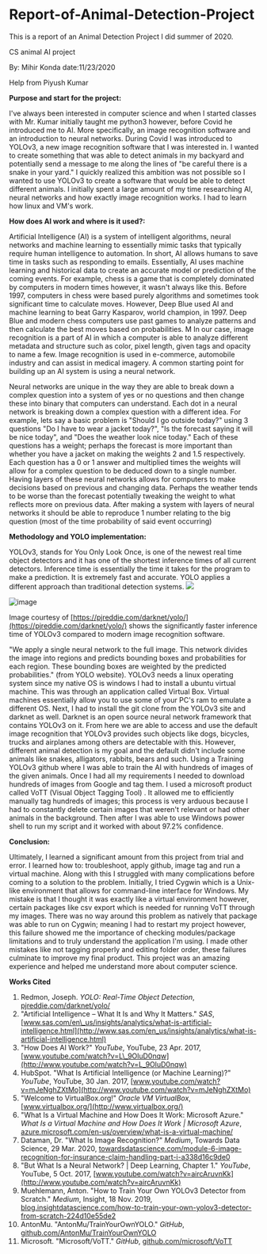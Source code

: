# Report-of-Animal-Detection-Project
This is a report of an Animal Detection Project I did summer of 2020. 

CS animal AI project

By: Mihir Konda date:11/23/2020

Help from Piyush Kumar

**Purpose and start for the project:**

I've always been interested in computer science and when I started classes with Mr. Kumar initially taught me python3 however, before Covid he introduced me to AI. More specifically, an image recognition software and an introduction to neural networks. During Covid I was introduced to YOLOv3, a new image recognition software that I was interested in. I wanted to create something that was able to detect animals in my backyard and potentially send a message to me along the lines of "be careful there is a snake in your yard." I quickly realized this ambition was not possible so I wanted to use YOLOv3 to create a software that would be able to detect different animals. I initially spent a large amount of my time researching AI, neural networks and how exactly image recognition works. I had to learn how linux and VM's work.

**How does AI work and where is it used?:**

Artificial Intelligence (AI) is a system of intelligent algorithms, neural networks and machine learning to essentially mimic tasks that typically require human intelligence to automation. In short, AI allows humans to save time in tasks such as responding to emails. Essentially, AI uses machine learning and historical data to create an accurate model or prediction of the coming events. For example, chess is a game that is completely dominated by computers in modern times however, it wasn't always like this. Before 1997, computers in chess were based purely algorithms and sometimes took significant time to calculate moves. However, Deep Blue used AI and machine learning to beat Garry Kasparov, world champion, in 1997. Deep Blue and modern chess computers use past games to analyze patterns and then calculate the best moves based on probabilities. M In our case, image recognition is a part of AI in which a computer is able to analyze different metadata and structure such as color, pixel length, given tags and opacity to name a few. Image recognition is used in e-commerce, automobile industry and can assist in medical imagery. A common starting point for building up an AI system is using a neural network.

Neural networks are unique in the way they are able to break down a complex question into a system of yes or no questions and then change these into binary that computers can understand. Each dot in a neural network is breaking down a complex question with a different idea. For example, lets say a basic problem is "Should I go outside today?" using 3 questions "Do I have to wear a jacket today?", "Is the forecast saying it will be nice today", and "Does the weather look nice today." Each of these questions has a weight; perhaps the forecast is more important than whether you have a jacket on making the weights 2 and 1.5 respectively. Each question has a 0 or 1 answer and multiplied times the weights will allow for a complex question to be deduced down to a single number. Having layers of these neural networks allows for computers to make decisions based on previous and changing data. Perhaps the weather tends to be worse than the forecast potentially tweaking the weight to what reflects more on previous data. After making a system with layers of neural networks it should be able to reproduce 1 number relating to the big question (most of the time probability of said event occurring)

**Methodology and YOLO implementation:**

YOLOv3, stands for You Only Look Once, is one of the newest real time object detectors and it has one of the shortest inference times of all current detectors. Inference time is essentially the time it takes for the program to make a prediction. It is extremely fast and accurate. YOLO applies a different approach than traditional detection systems. ![](RackMultipart20220925-1-c6zooj_html_7e797c7e3ec68b64.png)

![image](https://user-images.githubusercontent.com/84816566/192124042-4fcc6966-b955-4f67-a694-ed51c914a9b3.png)


Image courtesy of [https://pjreddie.com/darknet/yolo/](https://pjreddie.com/darknet/yolo/) shows the significantly faster inference time of YOLOv3 compared to modern image recognition software.

"We apply a single neural network to the full image. This network divides the image into regions and predicts bounding boxes and probabilities for each region. These bounding boxes are weighted by the predicted probabilities." (from YOLO website). YOLOv3 needs a linux operating system since my native OS is windows I had to install a ubuntu virtual machine. This was through an application called Virtual Box. Virtual machines essentially allow you to use some of your PC's ram to emulate a different OS. Next, I had to install the git clone from the YOLOv3 site and darknet as well. Darknet is an open source neural network framework that contains YOLOv3 on it. From here we are able to access and use the default image recognition that YOLOv3 provides such objects like dogs, bicycles, trucks and airplanes among others are detectable with this. However, different animal detection is my goal and the default didn't include some animals like snakes, alligators, rabbits, bears and such. Using a Training YOLOv3 github where I was able to train the AI with hundreds of images of the given animals. Once I had all my requirements I needed to download hundreds of images from Google and tag them. I used a microsoft product called VoTT (Visual Object Tagging Tool) . It allowed me to efficiently manually tag hundreds of images; this process is very arduous because I had to constantly delete certain images that weren't relevant or had other animals in the background. Then after I was able to use Windows power shell to run my script and it worked with about 97.2% confidence.

**Conclusion:**

Ultimately, I learned a significant amount from this project from trial and error. I learned how to: troubleshoot, apply github, image tag and run a virtual machine. Along with this I struggled with many complications before coming to a solution to the problem. Initially, I tried Cygwin which is a Unix-like environment that allows for command-line interface for Windows. My mistake is that I thought it was exactly like a virtual environment however, certain packages like csv export which is needed for running VoTT through my images. There was no way around this problem as natively that package was able to run on Cygwin; meaning I had to restart my project however, this failure showed me the importance of checking modules/package limitations and to truly understand the application I'm using. I made other mistakes like not tagging properly and editing folder order, these failures culminate to improve my final product. This project was an amazing experience and helped me understand more about computer science.

**Works Cited**

1. Redmon, Joseph. _YOLO: Real-Time Object Detection_, [pjreddie.com/darknet/yolo/](https://pjreddie.com/darknet/yolo/)
2. "Artificial Intelligence – What It Is and Why It Matters." _SAS_, [www.sas.com/en\_us/insights/analytics/what-is-artificial-intelligence.html](http://www.sas.com/en_us/insights/analytics/what-is-artificial-intelligence.html)
3. "How Does AI Work?" _YouTube_, YouTube, 23 Apr. 2017, [www.youtube.com/watch?v=L\_9OluD0nqw](http://www.youtube.com/watch?v=L_9OluD0nqw)
4. HubSpot. "What Is Artificial Intelligence (or Machine Learning)?" _YouTube_, YouTube, 30 Jan. 2017, [www.youtube.com/watch?v=mJeNghZXtMo](http://www.youtube.com/watch?v=mJeNghZXtMo)
5. "Welcome to VirtualBox.org!" _Oracle VM VirtualBox_, [www.virtualbox.org/](http://www.virtualbox.org/)
6. "What Is a Virtual Machine and How Does It Work: Microsoft Azure." _What Is a Virtual Machine and How Does It Work | Microsoft Azure_, [azure.microsoft.com/en-us/overview/what-is-a-virtual-machine/](https://azure.microsoft.com/en-us/overview/what-is-a-virtual-machine/)
7. Dataman, Dr. "What Is Image Recognition?" _Medium_, Towards Data Science, 29 Mar. 2020, [towardsdatascience.com/module-6-image-recognition-for-insurance-claim-handling-part-i-a338d16c9de0](https://towardsdatascience.com/module-6-image-recognition-for-insurance-claim-handling-part-i-a338d16c9de0)
8. "But What Is a Neural Network? | Deep Learning, Chapter 1." _YouTube_, YouTube, 5 Oct. 2017, [www.youtube.com/watch?v=aircAruvnKk](http://www.youtube.com/watch?v=aircAruvnKk)
9. Muehlemann, Anton. "How to Train Your Own YOLOv3 Detector from Scratch." _Medium_, Insight, 18 Nov. 2019, [blog.insightdatascience.com/how-to-train-your-own-yolov3-detector-from-scratch-224d10e55de2](https://blog.insightdatascience.com/how-to-train-your-own-yolov3-detector-from-scratch-224d10e55de2)
10. AntonMu. "AntonMu/TrainYourOwnYOLO." _GitHub_, [github.com/AntonMu/TrainYourOwnYOLO](http://github.com/AntonMu/TrainYourOwnYOLO)
11. Microsoft. "Microsoft/VoTT." _GitHub_, [github.com/microsoft/VoTT](https://github.com/microsoft/VoTT)
